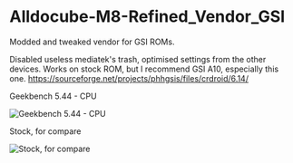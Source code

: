# Alldocube-M8-Refined_Vendor_GSI
Modded and tweaked vendor for GSI ROMs.

Disabled useless mediatek's trash, optimised settings from the other devices. Works on stock ROM, but I recommend GSI A10, especially this one.
https://sourceforge.net/projects/phhgsis/files/crdroid/6.14/

Geekbench 5.44 - CPU

![Geekbench 5.44 - CPU](https://github.com/LordArrin/different_trash/blob/main/Screenshot_20220208.jpg)

Stock, for compare

![Stock, for compare](https://github.com/LordArrin/different_trash/blob/main/Screenshot_30.png)


